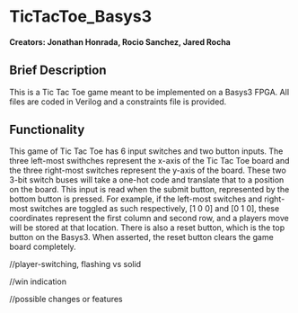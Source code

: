 # TicTacToe_Basys3
#### Creators: Jonathan Honrada, Rocio Sanchez, Jared Rocha
Brief Description
---------------
This is a Tic Tac Toe game meant to be implemented on a Basys3 FPGA. All files are coded in Verilog and a constraints file is provided.

Functionality
---------------
This game of Tic Tac Toe has 6 input switches and two button inputs. The three left-most swithches represent the x-axis of the 
Tic Tac Toe board and the three right-most switches represent the y-axis of the board. These two 3-bit switch buses will take a 
one-hot code and translate that to a position on the board. This input is read when the submit button, represented by the bottom 
button is pressed. For example, if the left-most switches and right-most switches are toggled as such respectively, [1 0 0] and 
[0 1 0], these coordinates represent the first column and second row, and a players move will be stored at that location. There
is also a reset button, which is the top button on the Basys3. When asserted, the reset button clears the game board completely.

//player-switching, flashing vs solid

//win indication

//possible changes or features
